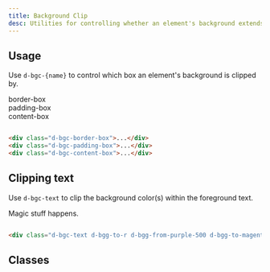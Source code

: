 ```yaml
---
title: Background Clip
desc: Utilities for controlling whether an element's background extends underneath its border, padding, or content box.
---
```


## Usage

Use `d-bgc-{name}` to control which box an element's background is clipped by.

<code-well-header class='d-fl-col3 d-jc-center d-p24 d-bgc-purple-100 d-bgo50 d-flow16' custom>
  <div class="d-bgc-border-box d-fl-center d-p16 d-bgc-purple-300 d-ba d-baw4 d-bas-dashed d-bar8 d-bc-purple-200 d-fs-200 d-fw-bold">border-box</div>
  <div class="d-bgc-padding-box d-fl-center d-p16 d-bgc-purple-300 d-ba d-baw4 d-bas-dashed d-bar8 d-bc-purple-200 d-fs-200 d-fw-bold">padding-box</div>
  <div class="d-bgc-content-box d-fl-center d-p16 d-bgc-purple-300 d-ba d-baw4 d-bas-dashed d-bar8 d-bc-purple-200 d-fs-200 d-fw-bold">content-box</div>
</code-well-header>

```html

<div class="d-bgc-border-box">...</div>
<div class="d-bgc-padding-box">...</div>
<div class="d-bgc-content-box">...</div>
```

## Clipping text

Use `d-bgc-text` to clip the background color(s) within the foreground text.

<code-well-header class="d-jc-center d-p24 d-bgc-black-200 d-flow16" custom>
  <div class="d-bgc-text d-w100p d-fl-center d-p16 d-bc-black-100 d-ba d-baw4 d-bas-dashed d-bar8 d-bgg-to-r d-bgg-from-purple-500 d-bgg-to-magenta-200 d-fs-500 d-fw-bold">Magic stuff happens.</div>
</code-well-header>

```html

<div class="d-bgc-text d-bgg-to-r d-bgg-from-purple-500 d-bgg-to-magenta-200">...</div>
```

## Classes

<utility-class-table>
  <template #content>
    <tbody>
        <tr v-for="i in ['unset', 'border-box', 'padding-box', 'content-box', 'text']">
          <th scope="row" class="d-ff-mono d-fc-purple-400 d-fw-normal d-fs-100">.d-bgc-{{ i }}</th>
          <td class="d-ff-mono d-fs-100">background-clip: {{ i }} !important;</td>
        </tr>
    </tbody>
  </template>
</utility-class-table>
